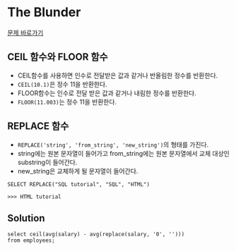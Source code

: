 # The Blunder

[문제 바로가기](https://www.hackerrank.com/challenges/the-blunder/problem)

## CEIL 함수와 FLOOR 함수

- CEIL함수를 사용하면 인수로 전달받은 값과 같거나 반올림한 정수를 반환한다.
- `CEIL(10.1)`은 정수 11을 반환한다.
- FLOOR함수는 인수로 전달 받은 값과 같거나 내림한 정수를 반환한다.
- `FLOOR(11.003)`는 정수 11을 반환한다.

## REPLACE 함수

- `REPLACE('string', 'from_string', 'new_string')`의 형태를 가진다.
- string에는 원본 문자열이 들어가고 from_string에는 원본 문자열에서 교체 대상인 substring이 들어간다.
- new_string은 교체하게 될 문자열이 들어간다.

```mysql
SELECT REPLACE("SQL tutorial", "SQL", "HTML")

>>> HTML tutorial
```

## Solution

```mysql
select ceil(avg(salary) - avg(replace(salary, '0', '')))
from employees;
```